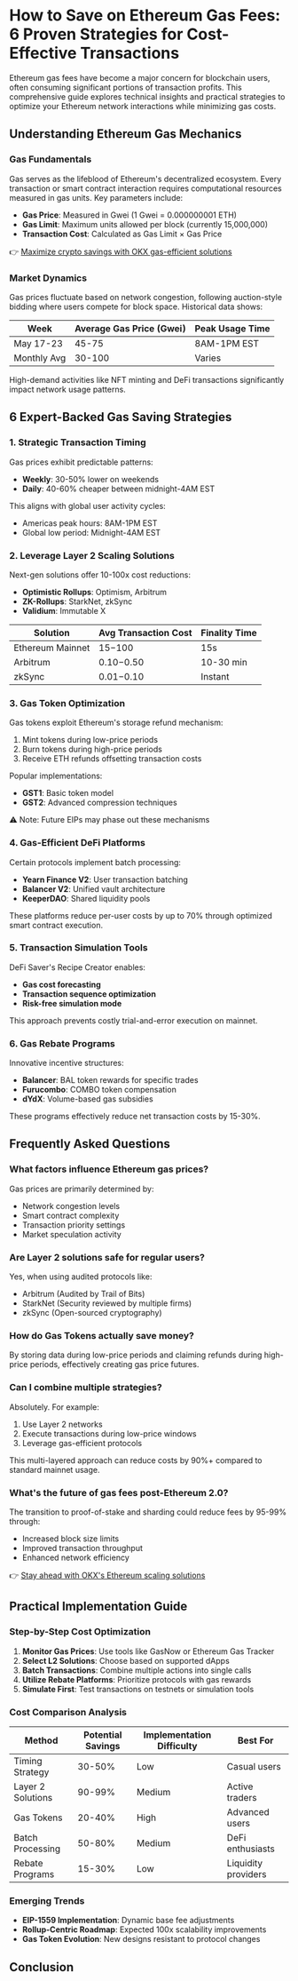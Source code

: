 # How to Save on Ethereum Gas Fees: 6 Proven Strategies for Cost-Effective Transactions

Ethereum gas fees have become a major concern for blockchain users, often consuming significant portions of transaction profits. This comprehensive guide explores technical insights and practical strategies to optimize your Ethereum network interactions while minimizing gas costs.

## Understanding Ethereum Gas Mechanics

### Gas Fundamentals
Gas serves as the lifeblood of Ethereum's decentralized ecosystem. Every transaction or smart contract interaction requires computational resources measured in gas units. Key parameters include:

- **Gas Price**: Measured in Gwei (1 Gwei = 0.000000001 ETH)
- **Gas Limit**: Maximum units allowed per block (currently 15,000,000)
- **Transaction Cost**: Calculated as Gas Limit × Gas Price

👉 [Maximize crypto savings with OKX gas-efficient solutions](https://bit.ly/okx-bonus)

### Market Dynamics
Gas prices fluctuate based on network congestion, following auction-style bidding where users compete for block space. Historical data shows:

| Week | Average Gas Price (Gwei) | Peak Usage Time |
|------|--------------------------|-----------------|
| May 17-23 | 45-75 | 8AM-1PM EST |
| Monthly Avg | 30-100 | Varies |

High-demand activities like NFT minting and DeFi transactions significantly impact network usage patterns.

## 6 Expert-Backed Gas Saving Strategies

### 1. Strategic Transaction Timing
Gas prices exhibit predictable patterns:
- **Weekly**: 30-50% lower on weekends
- **Daily**: 40-60% cheaper between midnight-4AM EST

This aligns with global user activity cycles:
- Americas peak hours: 8AM-1PM EST
- Global low period: Midnight-4AM EST

### 2. Leverage Layer 2 Scaling Solutions
Next-gen solutions offer 10-100x cost reductions:
- **Optimistic Rollups**: Optimism, Arbitrum
- **ZK-Rollups**: StarkNet, zkSync
- **Validium**: Immutable X

| Solution | Avg Transaction Cost | Finality Time |
|----------|----------------------|---------------|
| Ethereum Mainnet | $15-$100 | 15s |
| Arbitrum | $0.10-$0.50 | 10-30 min |
| zkSync | $0.01-$0.10 | Instant |

### 3. Gas Token Optimization
Gas tokens exploit Ethereum's storage refund mechanism:
1. Mint tokens during low-price periods
2. Burn tokens during high-price periods
3. Receive ETH refunds offsetting transaction costs

Popular implementations:
- **GST1**: Basic token model
- **GST2**: Advanced compression techniques

⚠️ Note: Future EIPs may phase out these mechanisms

### 4. Gas-Efficient DeFi Platforms
Certain protocols implement batch processing:
- **Yearn Finance V2**: User transaction batching
- **Balancer V2**: Unified vault architecture
- **KeeperDAO**: Shared liquidity pools

These platforms reduce per-user costs by up to 70% through optimized smart contract execution.

### 5. Transaction Simulation Tools
DeFi Saver's Recipe Creator enables:
- **Gas cost forecasting**
- **Transaction sequence optimization**
- **Risk-free simulation mode**

This approach prevents costly trial-and-error execution on mainnet.

### 6. Gas Rebate Programs
Innovative incentive structures:
- **Balancer**: BAL token rewards for specific trades
- **Furucombo**: COMBO token compensation
- **dYdX**: Volume-based gas subsidies

These programs effectively reduce net transaction costs by 15-30%.

## Frequently Asked Questions

### What factors influence Ethereum gas prices?
Gas prices are primarily determined by:
- Network congestion levels
- Smart contract complexity
- Transaction priority settings
- Market speculation activity

### Are Layer 2 solutions safe for regular users?
Yes, when using audited protocols like:
- Arbitrum (Audited by Trail of Bits)
- StarkNet (Security reviewed by multiple firms)
- zkSync (Open-sourced cryptography)

### How do Gas Tokens actually save money?
By storing data during low-price periods and claiming refunds during high-price periods, effectively creating gas price futures.

### Can I combine multiple strategies?
Absolutely. For example:
1. Use Layer 2 networks
2. Execute transactions during low-price windows
3. Leverage gas-efficient protocols

This multi-layered approach can reduce costs by 90%+ compared to standard mainnet usage.

### What's the future of gas fees post-Ethereum 2.0?
The transition to proof-of-stake and sharding could reduce fees by 95-99% through:
- Increased block size limits
- Improved transaction throughput
- Enhanced network efficiency

👉 [Stay ahead with OKX's Ethereum scaling solutions](https://bit.ly/okx-bonus)

## Practical Implementation Guide

### Step-by-Step Cost Optimization
1. **Monitor Gas Prices**: Use tools like GasNow or Ethereum Gas Tracker
2. **Select L2 Solutions**: Choose based on supported dApps
3. **Batch Transactions**: Combine multiple actions into single calls
4. **Utilize Rebate Platforms**: Prioritize protocols with gas rewards
5. **Simulate First**: Test transactions on testnets or simulation tools

### Cost Comparison Analysis

| Method | Potential Savings | Implementation Difficulty | Best For |
|--------|-------------------|---------------------------|----------|
| Timing Strategy | 30-50% | Low | Casual users |
| Layer 2 Solutions | 90-99% | Medium | Active traders |
| Gas Tokens | 20-40% | High | Advanced users |
| Batch Processing | 50-80% | Medium | DeFi enthusiasts |
| Rebate Programs | 15-30% | Low | Liquidity providers |

### Emerging Trends
- **EIP-1559 Implementation**: Dynamic base fee adjustments
- **Rollup-Centric Roadmap**: Expected 100x scalability improvements
- **Gas Token Evolution**: New designs resistant to protocol changes

## Conclusion
